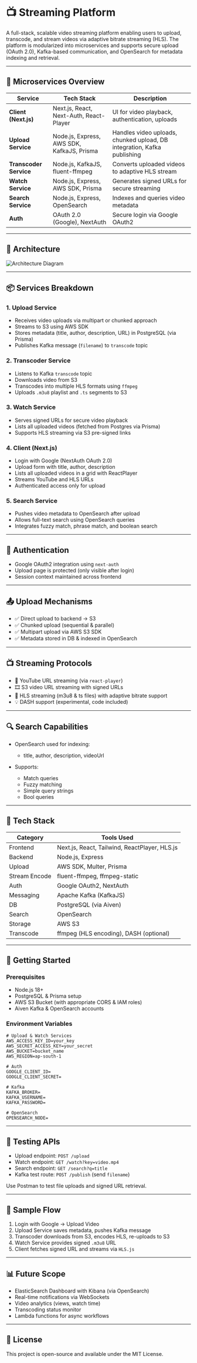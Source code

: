 
# 📺 Streaming Platform

A full-stack, scalable video streaming platform enabling users to upload, transcode, and stream videos via adaptive bitrate streaming (HLS). The platform is modularized into microservices and supports secure upload (OAuth 2.0), Kafka-based communication, and OpenSearch for metadata indexing and retrieval.

---

## 🧹 Microservices Overview


| Service                | Tech Stack                                 | Description                                                             |
| ---------------------- | ------------------------------------------ | ----------------------------------------------------------------------- |
| **Client (Next.js)**   | Next.js, React, Next-Auth, React-Player    | UI for video playback, authentication, uploads                          |
| **Upload Service**     | Node.js, Express, AWS SDK, KafkaJS, Prisma | Handles video uploads, chunked upload, DB integration, Kafka publishing |
| **Transcoder Service** | Node.js, KafkaJS, fluent-ffmpeg            | Converts uploaded videos to adaptive HLS stream                         |
| **Watch Service**      | Node.js, Express, AWS SDK, Prisma          | Generates signed URLs for secure streaming                              |
| **Search Service**     | Node.js, Express, OpenSearch               | Indexes and queries video metadata                                      |
| **Auth**               | OAuth 2.0 (Google), NextAuth               | Secure login via Google OAuth2                                          |

---

## 💠 Architecture

![Architecture Diagram](https://res.cloudinary.com/draptrzrc/image/upload/v1749487420/stlnpp9r4ybidl6noq8p.png)

---

## 📦 Services Breakdown

### 1. Upload Service

* Receives video uploads via multipart or chunked approach
* Streams to S3 using AWS SDK
* Stores metadata (title, author, description, URL) in PostgreSQL (via Prisma)
* Publishes Kafka message (`filename`) to `transcode` topic

### 2. Transcoder Service

* Listens to Kafka `transcode` topic
* Downloads video from S3
* Transcodes into multiple HLS formats using `ffmpeg`
* Uploads `.m3u8` playlist and `.ts` segments to S3

### 3. Watch Service

* Serves signed URLs for secure video playback
* Lists all uploaded videos (fetched from Postgres via Prisma)
* Supports HLS streaming via S3 pre-signed links

### 4. Client (Next.js)

* Login with Google (NextAuth OAuth 2.0)
* Upload form with title, author, description
* Lists all uploaded videos in a grid with ReactPlayer
* Streams YouTube and HLS URLs
* Authenticated access only for upload

### 5. Search Service

* Pushes video metadata to OpenSearch after upload
* Allows full-text search using OpenSearch queries
* Integrates fuzzy match, phrase match, and boolean search

---

## 🔐 Authentication

* Google OAuth2 integration using `next-auth`
* Upload page is protected (only visible after login)
* Session context maintained across frontend

---

## 📤 Upload Mechanisms

* ✅ Direct upload to backend → S3
* ✅ Chunked upload (sequential & parallel)
* ✅ Multipart upload via AWS S3 SDK
* ✅ Metadata stored in DB & indexed in OpenSearch

---

## 📺 Streaming Protocols

* 🎥 YouTube URL streaming (via `react-player`)
* 🎞 S3 video URL streaming with signed URLs
* 🛁 HLS streaming (m3u8 & ts files) with adaptive bitrate support
* 💡 DASH support (experimental, code included)

---

## 🔍 Search Capabilities

* OpenSearch used for indexing:

  * title, author, description, videoUrl
* Supports:

  * Match queries
  * Fuzzy matching
  * Simple query strings
  * Bool queries

---

## 📁 Tech Stack

| Category      | Tools Used                                    |
| ------------- | --------------------------------------------- |
| Frontend      | Next.js, React, Tailwind, ReactPlayer, HLS.js |
| Backend       | Node.js, Express                              |
| Upload        | AWS SDK, Multer, Prisma                       |
| Stream Encode | fluent-ffmpeg, ffmpeg-static                  |
| Auth          | Google OAuth2, NextAuth                       |
| Messaging     | Apache Kafka (KafkaJS)                        |
| DB            | PostgreSQL (via Aiven)                        |
| Search        | OpenSearch                                    |
| Storage       | AWS S3                                        |
| Transcode     | ffmpeg (HLS encoding), DASH (optional)        |

---

## 🚀 Getting Started

### Prerequisites

* Node.js 18+
* PostgreSQL & Prisma setup
* AWS S3 Bucket (with appropriate CORS & IAM roles)
* Aiven Kafka & OpenSearch accounts

### Environment Variables

```env
# Upload & Watch Services
AWS_ACCESS_KEY_ID=your_key
AWS_SECRET_ACCESS_KEY=your_secret
AWS_BUCKET=bucket_name
AWS_REGION=ap-south-1

# Auth
GOOGLE_CLIENT_ID=
GOOGLE_CLIENT_SECRET=

# Kafka
KAFKA_BROKER=
KAFKA_USERNAME=
KAFKA_PASSWORD=

# OpenSearch
OPENSEARCH_NODE=
```

---

## 🧪 Testing APIs

* Upload endpoint: `POST /upload`
* Watch endpoint: `GET /watch?key=video.mp4`
* Search endpoint: `GET /search?q=title`
* Kafka test route: `POST /publish` (send `filename`)

Use Postman to test file uploads and signed URL retrieval.

---

## 🎥 Sample Flow

1. Login with Google → Upload Video
2. Upload Service saves metadata, pushes Kafka message
3. Transcoder downloads from S3, encodes HLS, re-uploads to S3
4. Watch Service provides signed `.m3u8` URL
5. Client fetches signed URL and streams via `HLS.js`

---

## 📊 Future Scope

* ElasticSearch Dashboard with Kibana (via OpenSearch)
* Real-time notifications via WebSockets
* Video analytics (views, watch time)
* Transcoding status monitor
* Lambda functions for async workflows

---

## 📄 License

This project is open-source and available under the MIT License.


